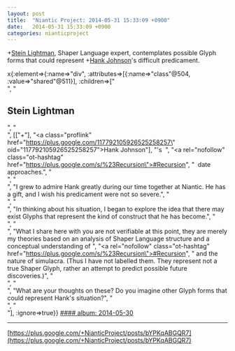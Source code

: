 ```yaml
---
layout: post
title:  "Niantic Project: 2014-05-31 15:33:09 +0900"
date:   2014-05-31 15:33:09 +0900
categories: nianticproject
---
```

+[Stein Lightman](https://plus.google.com/115238965157544465033 ""), Shaper Language expert, contemplates possible Glyph forms that could represent +[Hank Johnson](https://plus.google.com/117792105926525258257 "")'s difficult predicament.

x{:element=>{:name=>"div", :attributes=>[{:name=>"class"@504, :value=>"shared"@511}], :children=>["<br />", "<h2>Stein Lightman</h2>", "<br />", [["+"], "<a class=\"proflink\" href=\"https://plus.google.com/117792105926525258257\" oid=\"117792105926525258257\">Hank Johnson</a>"], "'s  ", "<a rel=\"nofollow\" class=\"ot-hashtag\" href=\"https://plus.google.com/s/%23Recursion\">#Recursion</a>", "  date approaches.", "<br />", "<br />", "I grew to admire Hank greatly during our time together at Niantic. He has a gift, and I wish his predicament were not so severe.", "<br />", "<br />", "In thinking about his situation, I began to explore the idea that there may exist Glyphs that represent the kind of construct that he has become.", "<br />", "<br />", "What I share here with you are not verifiable at this point, they are merely my theories based on an analysis of Shaper Language structure and a conceptual understanding of ", "<a rel=\"nofollow\" class=\"ot-hashtag\" href=\"https://plus.google.com/s/%23Recursion\">#Recursion</a>", " and the nature of simulacra. (Thus I have not labelled them. They represent not a true Shaper Glyph, rather an attempt to predict possible future discoveries.)", "<br />", "<br />", "What are your thoughts on these? Do you imagine other Glyph forms that could represent Hank's situation?", "<br />", "<br />"], :ignore=>true}}
[#### album: 2014-05-30](https://plus.google.com/photos/115238965157544465033/albums/6019472677567402641 "")
- - -
[https://plus.google.com/+NianticProject/posts/bYPKqABGQR7](https://plus.google.com/+NianticProject/posts/bYPKqABGQR7)
